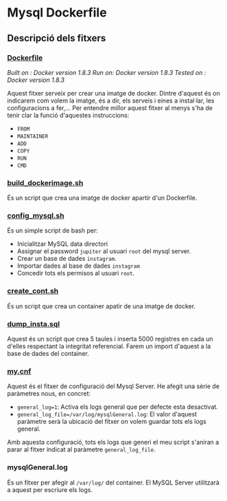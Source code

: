 # Mysql Dockerfile 


## Descripció dels fitxers 

### [Dockerfile](Dockerfile) 
*Built on : Docker version 1.8.3 Run on: Docker version 1.8.3 Tested on : Docker version 1.8.3*

Aquest fitxer serveix per crear una imatge de docker. Dintre d'aquest és on indicarem com volem la imatge, és a dir, els serveis i eines a instal·lar, les configuracions a fer,... Per entendre millor aquest fitxer al menys s'ha de tenir clar la funció d'aquestes instruccions:

* `FROM`
* `MAINTAINER`
* `ADD`
* `COPY`
* `RUN`
* `CMD`  

### [build_dockerimage.sh](https://github.com/iamsunil/generate_logs/blob/master/metode3/docker_mysql/build_dockerimage.sh)
És un script que crea una imatge de docker apartir d'un Dockerfile. 

### [config_mysql.sh](https://github.com/iamsunil/generate_logs/blob/master/metode3/docker_mysql/config_mysql.sh)  
És un simple script de bash per: 

* Inicialitzar MySQL data directori 
* Assignar el password `jupiter` al usuari `root` del mysql server.  
* Crear un base de dades `instagram`.
* Importar dades al base de dades `instagram`
* Concedir tots els permisos al usuari `root`.  

### [create_cont.sh](https://github.com/iamsunil/generate_logs/blob/master/metode3/docker_mysql/create_cont.sh)
És un script que crea un container apatir de una imatge de docker.

### [dump_insta.sql](https://github.com/iamsunil/generate_logs/blob/master/metode3/docker_mysql/dump_insta.sql)   
Aquest és un script que crea 5 taules i inserta 5000 registres en cada un d'elles respectant la integritat referencial. Farem un import d'aquest a la base de dades del container.  

### [my.cnf](https://github.com/iamsunil/generate_logs/blob/master/metode3/docker_mysql/my.cnf)  
Aquest és el fitxer de configuració del Mysql Server. He afegit una sèrie de paràmetres nous, en concret:  

* `general_log=1`: Activa els logs general que per defecte esta desactivat.  
* `general_log_file=/var/log/mysqlGeneral.log`: El valor d'aquest paràmetre serà la ubicació del fitxer on volem guardar tots els logs general.  

Amb aquesta configuració, tots els logs que generi el meu script s'aniran a parar al fitxer indicat al paràmetre `general_log_file`.

###  mysqlGeneral.log
És un fitxer per afegir al `/var/log/` del container. El MySQL Server utilitzarà a aquest per escriure els logs.
